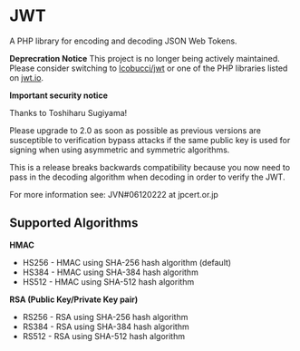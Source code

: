 JWT
===
A PHP library for encoding and decoding JSON Web Tokens.

**Deprecration Notice**
This project is no longer being actively maintained. Please consider switching to [lcobucci/jwt](https://github.com/lcobucci/jwt) or one of the PHP libraries listed on [jwt.io](https://jwt.io/#libraries-io).

**Important security notice**

Thanks to Toshiharu Sugiyama!

Please upgrade to 2.0 as soon as possible as previous versions are susceptible to verification bypass attacks if the same public key is used for signing when using asymmetric and symmetric algorithms.

This is a release breaks backwards compatibility because you now need to pass in the decoding algorithm when decoding in order to verify the JWT.

For more information see: JVN#06120222 at jpcert.or.jp


Supported Algorithms
--------------------

**HMAC**

* HS256	- HMAC using SHA-256 hash algorithm (default)
* HS384	- HMAC using SHA-384 hash algorithm
* HS512 - HMAC using SHA-512 hash algorithm

**RSA (Public Key/Private Key pair)**

* RS256 - RSA using SHA-256 hash algorithm
* RS384 - RSA using SHA-384 hash algorithm
* RS512 - RSA using SHA-512 hash algorithm
